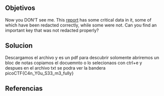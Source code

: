 ## Objetivos
Now you DON’T see me. This [report](https://artifacts.picoctf.net/c/84/Financial_Report_for_ABC_Labs.pdf) has some critical data in it, some of which have been redacted correctly, while some were not. Can you find an important key that was not redacted properly?
## Solucion
Descargamos el archivo y es un pdf 
para descubrir solomente abriremos un bloc de notas copiamos el docuemnto o lo selecionaos con ctrl+e y despues en el archivo txt se podra ver la bandera 
picoCTF{C4n_Y0u_S33_m3_fully}

## Referencias
